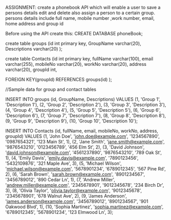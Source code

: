 ASSIGNMENT:
 create a phonebook API which will enable a user to save a persons details edit and delete also assign a person to a certain group. persons details include full name, mobile number ,work number, email, home address and group id

 Before using the API create this:
CREATE DATABASE phoneBook;

create table groups
	(id int primary key,
	GroupName varchar(20),
	Descriptions varchar(20)
);

create table Contacts
	(id int primary key,
	fullName varchar(100),
	email varchar(255),
	mobileNo varchar(20),
	workNo varchar(20),
	address varchar(20),
	groupId int, 

FOREIGN KEY(groupId) REFERENCES groups(id)
);


//Sample data for  group and contact tables


INSERT INTO groups (id, GroupName, Descriptions) VALUES
(1, 'Group 1', 'Description 1'),
(2, 'Group 2', 'Description 2'),
(3, 'Group 3', 'Description 3'),
(4, 'Group 4', 'Description 4'),
(5, 'Group 5', 'Description 5'),
(6, 'Group 6', 'Description 6'),
(7, 'Group 7', 'Description 7'),
(8, 'Group 8', 'Description 8'),
(9, 'Group 9', 'Description 9'),
(10, 'Group 10', 'Description 10');


INSERT INTO Contacts (id, fullName, email, mobileNo, workNo, address, groupId) VALUES
(1, 'John Doe', 'john.doe@example.com', '1234567890', '0987654321', '123 Main St', 1),
(2, 'Jane Smith', 'jane.smith@example.com', '9876543210', '0123456789', '456 Elm St', 2),
(3, 'David Johnson', 'david.johnson@example.com', '4561237890', '9876543210', '789 Oak St', 1),
(4, 'Emily Davis', 'emily.davis@example.com', '7890123456', '5432109876', '321 Maple Ave', 3),
(5, 'Michael Wilson', 'michael.wilson@example.com', '5678901234', '6789012345', '567 Pine Rd', 2),
(6, 'Sarah Brown', 'sarah.brown@example.com', '8901234567', '3456789012', '890 Cedar Ln', 1),
(7, 'Andrew Miller', 'andrew.miller@example.com', '2345678901', '9012345678', '234 Birch Dr', 3),
(8, 'Olivia Taylor', 'olivia.taylor@example.com', '9012345678', '2345678901', '678 Walnut Ave', 2),
(9, 'James Anderson', 'james.anderson@example.com', '3456789012', '8901234567', '901 Oakwood Blvd', 1),
(10, 'Sophia Martinez', 'sophia.martinez@example.com', '6789012345', '5678901234', '123 Elmwood Ln', 3);
